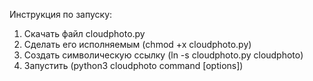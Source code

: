 Инструкция по запуску:
1. Скачать файл cloudphoto.py 
2. Сделать его исполняемым (chmod +x cloudphoto.py)
3. Создать символическую ссылку (ln -s cloudphoto.py cloudphoto)
4. Запустить (python3 cloudphoto command [options])